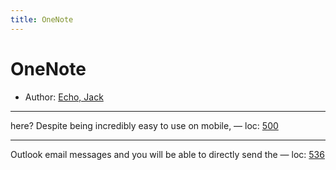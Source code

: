 ```yaml
---
title: OneNote
---
```

# OneNote

* Author: [Echo, Jack]()









---
here? Despite being incredibly easy to use on mobile, — loc: [500]()

---
Outlook email messages and you will be able to directly send the — loc: [536]()

